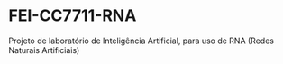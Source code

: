 # FEI-CC7711-RNA
Projeto de laboratório de Inteligência Artificial, para uso de RNA (Redes Naturais Artificiais)
